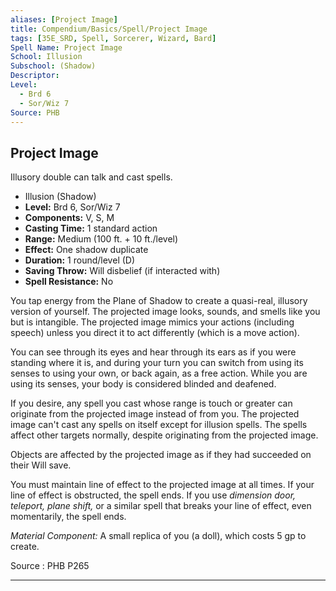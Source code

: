 ```yaml
---
aliases: [Project Image]
title: Compendium/Basics/Spell/Project Image
tags: [35E_SRD, Spell, Sorcerer, Wizard, Bard]
Spell Name: Project Image
School: Illusion
Subschool: (Shadow)
Descriptor: 
Level:
  - Brd 6
  - Sor/Wiz 7
Source: PHB
---
```



## Project Image

Illusory double can talk and cast spells.

*   Illusion (Shadow)
*   **Level:** Brd 6, Sor/Wiz 7
*   **Components:** V, S, M
*   **Casting Time:** 1 standard action
*   **Range:** Medium (100 ft. + 10 ft./level)
*   **Effect:** One shadow duplicate
*   **Duration:** 1 round/level (D)
*   **Saving Throw:** Will disbelief (if interacted with)
*   **Spell Resistance:** No

<p>You tap energy from the Plane of Shadow to create a quasi-real, illusory version of yourself. The projected image looks, sounds, and smells like you but is intangible. The projected image mimics your actions (including speech) unless you direct it to act differently (which is a move action).</p><p>You can see through its eyes and hear through its ears as if you were standing where it is, and during your turn you can switch from using its senses to using your own, or back again, as a free action. While you are using its senses, your body is considered blinded and deafened.</p><p>If you desire, any spell you cast whose range is touch or greater can originate from the projected image instead of from you. The projected image can't cast any spells on itself except for illusion spells. The spells affect other targets normally, despite originating from the projected image.</p><p>Objects are affected by the projected image as if they had succeeded on their Will save.</p><p>You must maintain line of effect to the projected image at all times. If your line of effect is obstructed, the spell ends. If you use <i>dimension door, teleport, plane shift,</i> or a similar spell that breaks your line of effect, even momentarily, the spell ends.</p><p><i>Material Component:</i> A small replica of you (a doll), which costs 5 gp to create.</p>

Source : PHB P265

---
